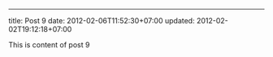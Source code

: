---
title: Post 9
date: 2012-02-06T11:52:30+07:00
updated: 2012-02-02T19:12:18+07:00

This is content of post 9